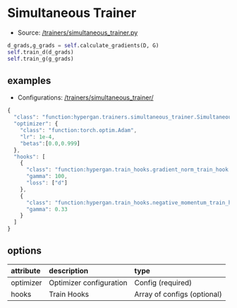 # Simultaneous Trainer

* Source: [/trainers/simultaneous_trainer.py](https://github.com/HyperGAN/HyperGAN/tree/pytorch/hypergan/trainers/simultaneous_trainer.py)

```python
d_grads,g_grads = self.calculate_gradients(D, G)
self.train_d(d_grads)
self.train_g(g_grads)
```

## examples

* Configurations: [/trainers/simultaneous_trainer/](https://github.com/HyperGAN/HyperGAN/tree/pytorch/hypergan/configurations/components/trainers/simultaneous_trainer/)

```javascript
{
  "class": "function:hypergan.trainers.simultaneous_trainer.SimultaneousTrainer",
  "optimizer": {
    "class": "function:torch.optim.Adam",
    "lr": 1e-4,
    "betas":[0.0,0.999]
  },
  "hooks": [
    {
      "class": "function:hypergan.train_hooks.gradient_norm_train_hook.GradientNormTrainHook",
      "gamma": 100,
      "loss": ["d"]
    },
    {
      "class": "function:hypergan.train_hooks.negative_momentum_train_hook.NegativeMomentumTrainHook",
      "gamma": 0.33
    }
  ]
}
```
## options

| attribute | description | type |
| :--- | :--- | :--- |
| optimizer | Optimizer configuration | Config \(required\) |
| hooks | Train Hooks | Array of configs \(optional\) |


